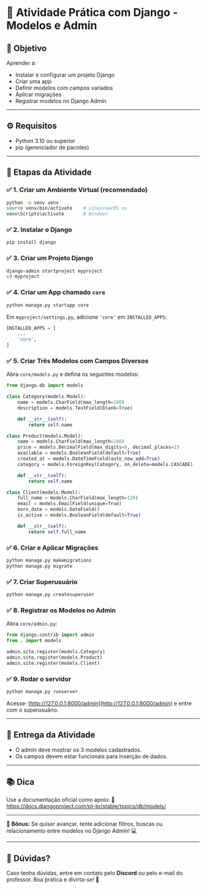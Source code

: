 # 🐍 Atividade Prática com Django - Modelos e Admin

## 🎯 Objetivo

Aprender a:

- Instalar e configurar um projeto Django
- Criar uma app
- Definir modelos com campos variados
- Aplicar migrações
- Registrar modelos no Django Admin

---

## ⚙️ Requisitos

- Python 3.10 ou superior
- pip (gerenciador de pacotes)

---

## 🚀 Etapas da Atividade

### ✅ 1. Criar um Ambiente Virtual (recomendado)

```bash
python -m venv venv
source venv/bin/activate    # Linux/macOS ou
venv\Scripts\activate       # Windows
```

### ✅ 2. Instalar o Django

```bash
pip install django
```

### ✅ 3. Criar um Projeto Django

```bash
django-admin startproject myproject
cd myproject
```

### ✅ 4. Criar um App chamado `core`

```bash
python manage.py startapp core
```

Em `myproject/settings.py`, adicione `'core'` em `INSTALLED_APPS`:

```python
INSTALLED_APPS = [
    ...
    'core',
]
```

### ✅ 5. Criar Três Modelos com Campos Diversos

Abra `core/models.py` e defina os seguintes modelos:

```python
from django.db import models

class Category(models.Model):
    name = models.CharField(max_length=100)
    description = models.TextField(blank=True)

    def __str__(self):
        return self.name

class Product(models.Model):
    name = models.CharField(max_length=100)
    price = models.DecimalField(max_digits=8, decimal_places=2)
    available = models.BooleanField(default=True)
    created_at = models.DateTimeField(auto_now_add=True)
    category = models.ForeignKey(Category, on_delete=models.CASCADE)

    def __str__(self):
        return self.name

class Client(models.Model):
    full_name = models.CharField(max_length=120)
    email = models.EmailField(unique=True)
    born_date = models.DateField()
    is_active = models.BooleanField(default=True)

    def __str__(self):
        return self.full_name
```

### ✅ 6. Criar e Aplicar Migrações

```bash
python manage.py makemigrations
python manage.py migrate
```

### ✅ 7. Criar Superusuário

```bash
python manage.py createsuperuser
```

### ✅ 8. Registrar os Modelos no Admin

Abra `core/admin.py`:

```python
from django.contrib import admin
from . import models

admin.site.register(models.Category)
admin.site.register(models.Product)
admin.site.register(models.Client)
```

### ✅ 9. Rodar o servidor

```bash
python manage.py runserver
```

Acesse: [http://127.0.0.1:8000/admin](http://127.0.0.1:8000/admin) e entre com o superusuário.

---

## 📌 Entrega da Atividade

- O admin deve mostrar os 3 modelos cadastrados.
- Os campos devem estar funcionais para inserção de dados.

---

## 📚 Dica

Use a documentação oficial como apoio:
🔗 https://docs.djangoproject.com/pt-br/stable/topics/db/models/

---

🚀 **Bônus:** Se quiser avançar, tente adicionar filtros, buscas ou relacionamento entre modelos no Django Admin! 💻

---

## 🤝 **Dúvidas?**

Caso tenha dúvidas, entre em contato pelo **Discord** ou pelo e-mail do professor. Boa prática e divirta-se! 🚀

